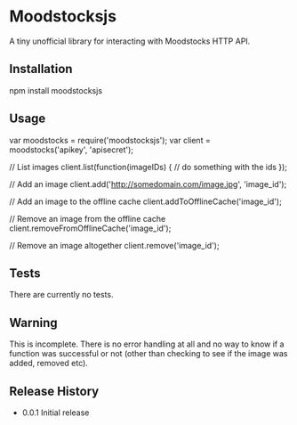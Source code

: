 Moodstocksjs
=========

A tiny unofficial library for interacting with Moodstocks HTTP API.

## Installation

  npm install moodstocksjs

## Usage

  var moodstocks = require('moodstocksjs');
  var client = moodstocks('apikey', 'apisecret');

  // List images
  client.list(function(imageIDs) {
  	// do something with the ids
  });

  // Add an image
  client.add('http://somedomain.com/image.jpg', 'image_id');

  // Add an image to the offline cache
  client.addToOfflineCache('image_id');

  // Remove an image from the offline cache
  client.removeFromOfflineCache('image_id');

  // Remove an image altogether
  client.remove('image_id');
  
## Tests

  There are currently no tests.

## Warning

  This is incomplete. There is no error handling at all and no way to know if a function was successful or not (other than checking to see if the image was added, removed etc).

## Release History

* 0.0.1 Initial release